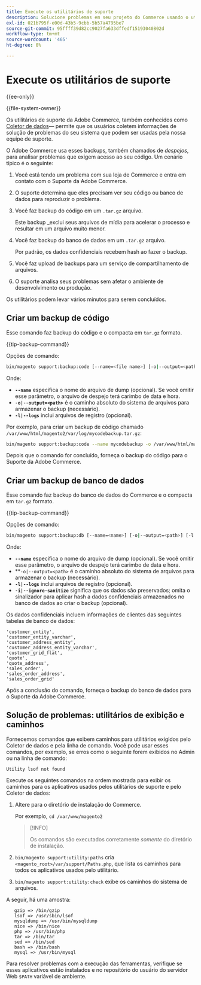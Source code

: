 ```yaml
---
title: Execute os utilitários de suporte
description: Solucione problemas em seu projeto do Commerce usando o utilitário de suporte integrado.
exl-id: 021b795f-e00d-43b5-9cbb-5b57a4795be7
source-git-commit: 95ffff39d82cc9027fa633dffedf15193040802d
workflow-type: tm+mt
source-wordcount: '465'
ht-degree: 0%

---
```


# Execute os utilitários de suporte

{{ee-only}}

{{file-system-owner}}

Os utilitários de suporte da Adobe Commerce, também conhecidos como [Coletor de dados](https://docs.magento.com/user-guide/system/support-data-collector.html)— permite que os usuários coletem informações de solução de problemas do seu sistema que podem ser usadas pela nossa equipe de suporte.

O Adobe Commerce usa esses backups, também chamados de _despejos_, para analisar problemas que exigem acesso ao seu código. Um cenário típico é o seguinte:

1. Você está tendo um problema com sua loja de Commerce e entra em contato com o Suporte da Adobe Commerce.
1. O suporte determina que eles precisam ver seu código ou banco de dados para reproduzir o problema.
1. Você faz backup do código em um `.tar.gz` arquivo.

   Este backup _exclui seus arquivos de mídia para acelerar o processo e resultar em um arquivo muito menor.

1. Você faz backup do banco de dados em um `.tar.gz` arquivo.

   Por padrão, os dados confidenciais recebem hash ao fazer o backup.

1. Você faz upload de backups para um serviço de compartilhamento de arquivos.
1. O suporte analisa seus problemas sem afetar o ambiente de desenvolvimento ou produção.

Os utilitários podem levar vários minutos para serem concluídos.

## Criar um backup de código

Esse comando faz backup do código e o compacta em `tar.gz` formato.

{{tip-backup-command}}

Opções de comando:

```bash
bin/magento support:backup:code [--name=<file name>] [-o|--output=<path>] [-l|--logs]
```

Onde:

- **`--name`** especifica o nome do arquivo de dump (opcional). Se você omitir esse parâmetro, o arquivo de despejo terá carimbo de data e hora.
- **`-o|--output=<path>`** é o caminho absoluto do sistema de arquivos para armazenar o backup (necessário).
- **`-l|--logs`** inclui arquivos de registro (opcional).

Por exemplo, para criar um backup de código chamado `/var/www/html/magento2/var/log/mycodebackup.tar.gz`:

```bash
bin/magento support:backup:code --name mycodebackup -o /var/www/html/magento2/var/log
```

Depois que o comando for concluído, forneça o backup do código para o Suporte da Adobe Commerce.

## Criar um backup de banco de dados

Esse comando faz backup do banco de dados do Commerce e o compacta em `tar.gz` formato.

{{tip-backup-command}}

Opções de comando:

```bash
bin/magento support:backup:db [--name=<name>] [-o|--output=<path>] [-l|--logs] [-i|--ignore-sanitize]
```

Onde:

- **`--name`** especifica o nome do arquivo de dump (opcional). Se você omitir esse parâmetro, o arquivo de despejo terá carimbo de data e hora.
- **`-o|--output=<path>` é o caminho absoluto do sistema de arquivos para armazenar o backup (necessário).
- **`-l|--logs`** inclui arquivos de registro (opcional).
- **`-i|--ignore-sanitize`** significa que os dados são preservados; omita o sinalizador para aplicar hash a dados confidenciais armazenados no banco de dados ao criar o backup (opcional).

Os dados confidenciais incluem informações de clientes das seguintes tabelas de banco de dados:

```terminal
'customer_entity',
'customer_entity_varchar',
'customer_address_entity',
'customer_address_entity_varchar',
'customer_grid_flat',
'quote',
'quote_address',
'sales_order',
'sales_order_address',
'sales_order_grid'
```

Após a conclusão do comando, forneça o backup do banco de dados para o Suporte da Adobe Commerce.

## Solução de problemas: utilitários de exibição e caminhos

Fornecemos comandos que exibem caminhos para utilitários exigidos pelo Coletor de dados e pela linha de comando. Você pode usar esses comandos, por exemplo, se erros como o seguinte forem exibidos no Admin ou na linha de comando:

```terminal
Utility lsof not found
```

Execute os seguintes comandos na ordem mostrada para exibir os caminhos para os aplicativos usados pelos utilitários de suporte e pelo Coletor de dados:

1. Altere para o diretório de instalação do Commerce.

   Por exemplo, `cd /var/www/magento2`

   >[!INFO]
   >
   >Os comandos são executados corretamente _somente_ do diretório de instalação.

1. `bin/magento support:utility:paths` cria `<magento_root>/var/support/Paths.php`, que lista os caminhos para todos os aplicativos usados pelo utilitário.
1. `bin/magento support:utility:check` exibe os caminhos do sistema de arquivos.

A seguir, há uma amostra:

```terminal
   gzip => /bin/gzip
   lsof => /usr/sbin/lsof
   mysqldump => /usr/bin/mysqldump
   nice => /bin/nice
   php => /usr/bin/php
   tar => /bin/tar
   sed => /bin/sed
   bash => /bin/bash
   mysql => /usr/bin/mysql
```

Para resolver problemas com a execução das ferramentas, verifique se esses aplicativos estão instalados e no repositório do usuário do servidor Web `$PATH` variável de ambiente.
